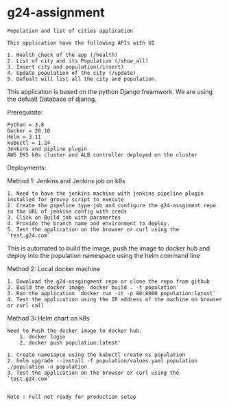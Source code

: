 # g24-assignment

	Population and list of cities application

	This application have the following APIs with UI

	1. Health check of the app (/health)
	2. List of city and its Population (/show_all)
	3. Insert city and population(/insert)
	4. Update population of the city (/update)
	5. Defualt will list all the city and population.

This application is based on the python Django freamwork. We are using the defualt Database of djanog.


Prerequisite:

	Python = 3.8
	Docker = 20.10
	Helm = 3.11
	kubectl = 1.24
	Jenkins and pipline plugin
	AWS EKS k8s cluster and ALB controller deployed on the cluster


Deployments:

Method 1: Jenkins and Jenkins job on k8s

	1. Need to have the jenkins machine with jenkins pipeline plugin installed for grovvy script to execute
	2. Create the pipeline type job and configure the g24-assgiment repo in the URL of jenkins config with creds
    3. Click on Build job with paramertes
    4. Provide the branch name and environment to deploy.
    5. Test the application on the browser or curl using the `test.g24.com`

   This is automated to build the image, push the image to docker hub and deploy into the population namespace using the helm command line


Method 2: Local docker machine

	1. Download the g24-assgingment repo or clone the repo from github
	2. Build the docker image `docker build . -t population`
	3. Run the application `docker run -it -p 80:8000 population:latest`
	4. Test the application using the IP address of the machine on browser or curl call

Method 3: Helm chart on k8s

	Need to Push the docker image to docker hub.
		1. docker login
		2. docker push population:latest'

	1. Create namesapce using the kubectl create ns population
    2. helm upgrade --install -f population/values.yaml population ./population -n population
    3. Test the application on the browser or curl using the `test.g24.com`


	Note : Full not ready for production setup
